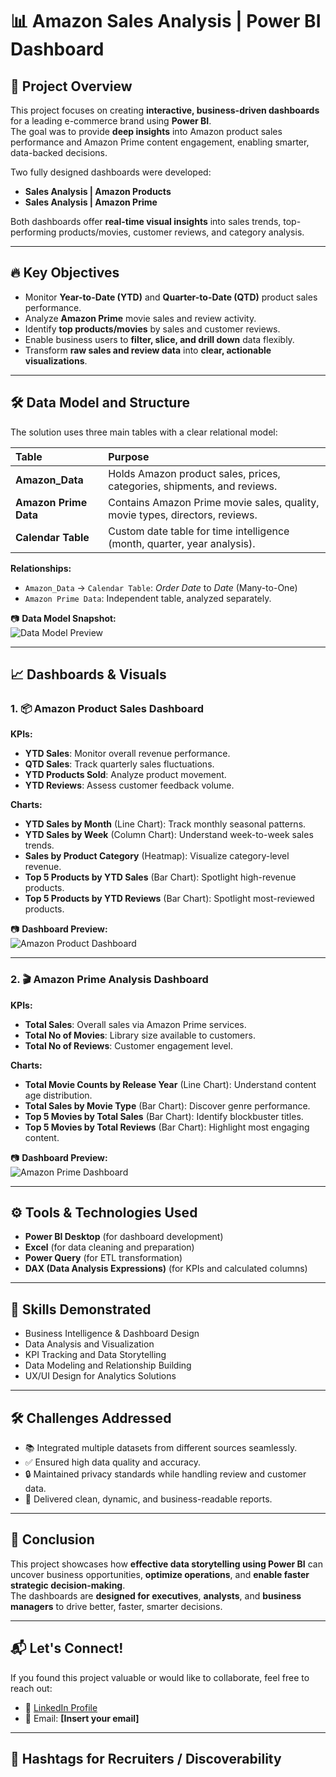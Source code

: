 # 📊 Amazon Sales Analysis | Power BI Dashboard

## 📝 Project Overview
This project focuses on creating **interactive, business-driven dashboards** for a leading e-commerce brand using **Power BI**.  
The goal was to provide **deep insights** into Amazon product sales performance and Amazon Prime content engagement, enabling smarter, data-backed decisions.

Two fully designed dashboards were developed:
- **Sales Analysis | Amazon Products**
- **Sales Analysis | Amazon Prime**

Both dashboards offer **real-time visual insights** into sales trends, top-performing products/movies, customer reviews, and category analysis.

---

## 🔥 Key Objectives
- Monitor **Year-to-Date (YTD)** and **Quarter-to-Date (QTD)** product sales performance.
- Analyze **Amazon Prime** movie sales and review activity.
- Identify **top products/movies** by sales and customer reviews.
- Enable business users to **filter, slice, and drill down** data flexibly.
- Transform **raw sales and review data** into **clear, actionable visualizations**.

---

## 🛠️ Data Model and Structure

The solution uses three main tables with a clear relational model:

| Table | Purpose |
|:------|:--------|
| **Amazon_Data** | Holds Amazon product sales, prices, categories, shipments, and reviews. |
| **Amazon Prime Data** | Contains Amazon Prime movie sales, quality, movie types, directors, reviews. |
| **Calendar Table** | Custom date table for time intelligence (month, quarter, year analysis). |

**Relationships:**
- `Amazon_Data` → `Calendar Table`: *Order Date* to *Date* (Many-to-One)
- `Amazon Prime Data`: Independent table, analyzed separately.

📷 **Data Model Snapshot:**  
![Data Model Preview](#)

---

## 📈 Dashboards & Visuals

### 1. 📦 Amazon Product Sales Dashboard

**KPIs:**
- **YTD Sales**: Monitor overall revenue performance.
- **QTD Sales**: Track quarterly sales fluctuations.
- **YTD Products Sold**: Analyze product movement.
- **YTD Reviews**: Assess customer feedback volume.

**Charts:**
- **YTD Sales by Month** (Line Chart): Track monthly seasonal patterns.
- **YTD Sales by Week** (Column Chart): Understand week-to-week sales trends.
- **Sales by Product Category** (Heatmap): Visualize category-level revenue.
- **Top 5 Products by YTD Sales** (Bar Chart): Spotlight high-revenue products.
- **Top 5 Products by YTD Reviews** (Bar Chart): Spotlight most-reviewed products.

📷 **Dashboard Preview:**  
![Amazon Product Dashboard](#)

---

### 2. 🎬 Amazon Prime Analysis Dashboard

**KPIs:**
- **Total Sales**: Overall sales via Amazon Prime services.
- **Total No of Movies**: Library size available to customers.
- **Total No of Reviews**: Customer engagement level.

**Charts:**
- **Total Movie Counts by Release Year** (Line Chart): Understand content age distribution.
- **Total Sales by Movie Type** (Bar Chart): Discover genre performance.
- **Top 5 Movies by Total Sales** (Bar Chart): Identify blockbuster titles.
- **Top 5 Movies by Total Reviews** (Bar Chart): Highlight most engaging content.

📷 **Dashboard Preview:**  
![Amazon Prime Dashboard](#)

---

## ⚙️ Tools & Technologies Used
- **Power BI Desktop** (for dashboard development)
- **Excel** (for data cleaning and preparation)
- **Power Query** (for ETL transformation)
- **DAX (Data Analysis Expressions)** (for KPIs and calculated columns)

---

## 🚀 Skills Demonstrated
- Business Intelligence & Dashboard Design
- Data Analysis and Visualization
- KPI Tracking and Data Storytelling
- Data Modeling and Relationship Building
- UX/UI Design for Analytics Solutions

---

## 🛠 Challenges Addressed
- 📚 Integrated multiple datasets from different sources seamlessly.
- ✅ Ensured high data quality and accuracy.
- 🔒 Maintained privacy standards while handling review and customer data.
- 🎯 Delivered clean, dynamic, and business-readable reports.

---

## 📌 Conclusion
This project showcases how **effective data storytelling using Power BI** can uncover business opportunities, **optimize operations**, and **enable faster strategic decision-making**.  
The dashboards are **designed for executives**, **analysts**, and **business managers** to drive better, faster, smarter decisions.

---

## 📬 Let's Connect!
If you found this project valuable or would like to collaborate, feel free to reach out:

- 🔗 [LinkedIn Profile](https://www.linkedin.com/in/muralikvasantha/)
- 📧 Email: **[Insert your email]**

---

## 🔖 Hashtags for Recruiters / Discoverability
